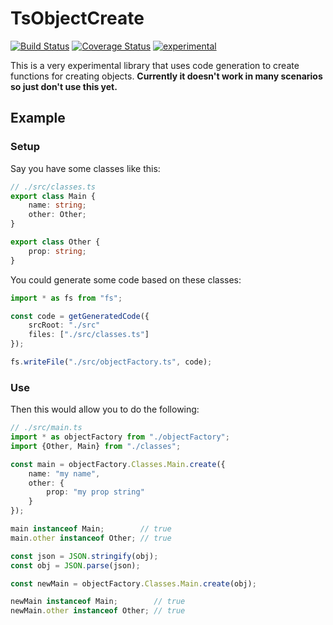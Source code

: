 ﻿TsObjectCreate
==============

[![Build Status](https://travis-ci.org/dsherret/ts-object-create.svg)](https://travis-ci.org/dsherret/ts-object-create)
[![Coverage Status](https://coveralls.io/repos/dsherret/ts-object-create/badge.svg?branch=master&service=github)](https://coveralls.io/github/dsherret/ts-object-create?branch=master)
[![experimental](http://badges.github.io/stability-badges/dist/experimental.svg)](http://github.com/badges/stability-badges)

This is a very experimental library that uses code generation to create functions for creating objects. **Currently it doesn't work in many scenarios so just don't use this yet.**

## Example

### Setup

Say you have some classes like this:

```typescript
// ./src/classes.ts
export class Main {
    name: string;
    other: Other;
}

export class Other {
    prop: string;
}
```

You could generate some code based on these classes:

```typescript
import * as fs from "fs";

const code = getGeneratedCode({
    srcRoot: "./src"
    files: ["./src/classes.ts"]
});

fs.writeFile("./src/objectFactory.ts", code);
```

### Use

Then this would allow you to do the following:

```typescript
// ./src/main.ts
import * as objectFactory from "./objectFactory";
import {Other, Main} from "./classes";

const main = objectFactory.Classes.Main.create({
    name: "my name",
    other: {
        prop: "my prop string"
    }
});

main instanceof Main;        // true
main.other instanceof Other; // true

const json = JSON.stringify(obj);
const obj = JSON.parse(json);

const newMain = objectFactory.Classes.Main.create(obj);

newMain instanceof Main;        // true
newMain.other instanceof Other; // true
```
